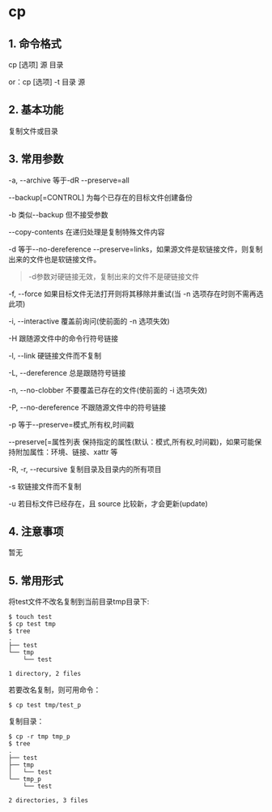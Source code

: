 # cp

## 1. 命令格式

cp [选项] 源 目录

or：cp [选项] -t 目录 源

## 2. 基本功能

复制文件或目录

## 3. 常用参数

-a, --archive	等于-dR --preserve=all

--backup[=CONTROL]	为每个已存在的目标文件创建备份

-b	类似--backup 但不接受参数

--copy-contents	在递归处理是复制特殊文件内容

-d	等于--no-dereference --preserve=links，如果源文件是软链接文件，则复制出来的文件也是软链接文件。

> -d参数对硬链接无效，复制出来的文件不是硬链接文件

-f, --force	如果目标文件无法打开则将其移除并重试(当 -n 选项存在时则不需再选此项)

-i, --interactive	覆盖前询问(使前面的 -n 选项失效)

-H	跟随源文件中的命令行符号链接

-l, --link	硬链接文件而不复制

-L, --dereference	总是跟随符号链接

-n, --no-clobber	不要覆盖已存在的文件(使前面的 -i 选项失效)

-P, --no-dereference	不跟随源文件中的符号链接

-p	等于--preserve=模式,所有权,时间戳

--preserve[=属性列表   保持指定的属性(默认：模式,所有权,时间戳)，如果可能保持附加属性：环境、链接、xattr 等

-R, -r, --recursive  复制目录及目录内的所有项目

-s	软链接文件而不复制

-u	若目标文件已经存在，且 source 比较新，才会更新(update)

## 4. 注意事项

暂无

## 5. 常用形式

将test文件不改名复制到当前目录tmp目录下:

```console
$ touch test
$ cp test tmp
$ tree
.
├── test
└── tmp
    └── test

1 directory, 2 files
```

若要改名复制，则可用命令：

```console
$ cp test tmp/test_p
```

复制目录：

```console
$ cp -r tmp tmp_p
$ tree
.
├── test
├── tmp
│   └── test
└── tmp_p
    └── test

2 directories, 3 files
```

